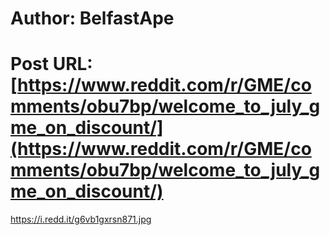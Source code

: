 # Author: BelfastApe
# Post URL: [https://www.reddit.com/r/GME/comments/obu7bp/welcome_to_july_gme_on_discount/](https://www.reddit.com/r/GME/comments/obu7bp/welcome_to_july_gme_on_discount/)


https://i.redd.it/g6vb1gxrsn871.jpg